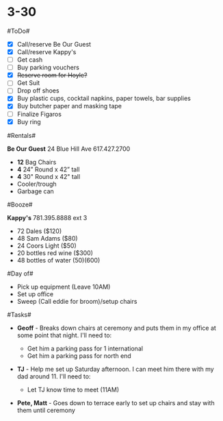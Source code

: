 3-30
====

#ToDo#

- [X] Call/reserve Be Our Guest
- [X] Call/reserve Kappy's
- [ ] Get cash
- [ ] Buy parking vouchers
- [X] ~~Reserve room for Hoyle?~~
- [ ] Get Suit
- [ ] Drop off shoes
- [X] Buy plastic cups, cocktail napkins, paper towels, bar supplies
- [X] Buy butcher paper and masking tape
- [ ] Finalize Figaros
- [X] Buy ring

#Rentals#

**Be Our Guest**
24 Blue Hill Ave
617.427.2700

* **12** Bag Chairs
* **4** 24” Round x 42” tall
* **4** 30" Round x 42" tall
* Cooler/trough
* Garbage can

#Booze#

**Kappy's**
781.395.8888 ext 3

* 72 Dales ($120)
* 48 Sam Adams ($80)
* 24 Coors Light ($50)
* 20 bottles red wine ($300)
* 48 bottles of water ($50)  
($600)

#Day of#

* Pick up equipment (Leave 10AM)
* Set up office
* Sweep (Call eddie for broom)/setup chairs

#Tasks#

* **Geoff** - Breaks down chairs at ceremony and puts them in my office at some point that night. I'll need to:   
    * Get him a parking pass for 1 international
    * Get him a parking pass for north end


* **TJ** - Help me set up Saturday afternoon. I can meet him there with my dad around 11. I'll need to:
    * Let TJ know time to meet (11AM)


* **Pete, Matt** - Goes down to terrace early to set up chairs and stay with them until ceremony
